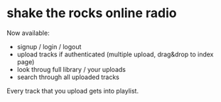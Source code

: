 # shake the rocks online radio

Now available:
 - signup / login / logout
 - upload tracks if authenticated (multiple upload, drag&drop to index page)
 - look throug full library / your uploads
 - search through all uploaded tracks
 
 Every track that you upload gets into playlist.
